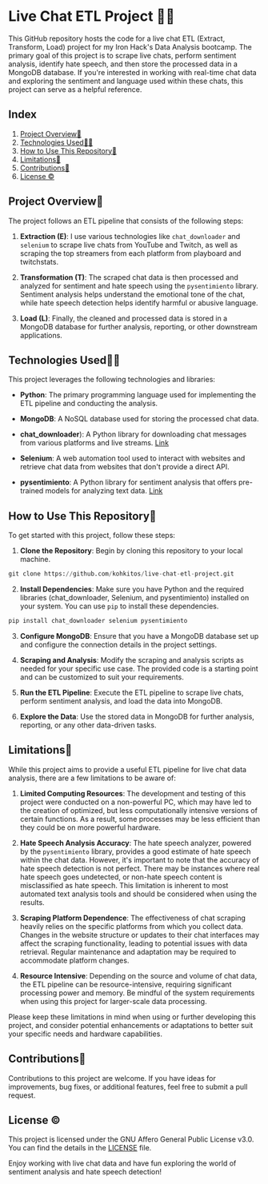 # Live Chat ETL Project 🔴💭

This GitHub repository hosts the code for a live chat ETL (Extract, Transform, Load) project for my Iron Hack's Data Analysis bootcamp. The primary goal of this project is to scrape live chats, perform sentiment analysis, identify hate speech, and then store the processed data in a MongoDB database. If you're interested in working with real-time chat data and exploring the sentiment and language used within these chats, this project can serve as a helpful reference.

## Index

1. [Project Overview🔎](#project)
1. [Technologies Used👩‍💻](#techs)
1. [How to Use This Repository📒](#howto)
1. [Limitations🛑](#limitations)
1. [Contributions👥](#contributions)
1. [License ©](#license)

<a name="project"/>

## Project Overview🔎

The project follows an ETL pipeline that consists of the following steps:

1. **Extraction (E)**: I use various technologies like `chat_downloader` and `selenium` to scrape live chats from YouTube and Twitch, as well as scraping the top streamers from each platform from playboard and twitchstats.

2. **Transformation (T)**: The scraped chat data is then processed and analyzed for sentiment and hate speech using the `pysentimiento` library. Sentiment analysis helps understand the emotional tone of the chat, while hate speech detection helps identify harmful or abusive language.

3. **Load (L)**: Finally, the cleaned and processed data is stored in a MongoDB database for further analysis, reporting, or other downstream applications.

<a name="techs"/>

## Technologies Used👩‍💻

This project leverages the following technologies and libraries:

- **Python**: The primary programming language used for implementing the ETL pipeline and conducting the analysis.

- **MongoDB**: A NoSQL database used for storing the processed chat data.

- **chat_downloader**): A Python library for downloading chat messages from various platforms and live streams. [Link](https://github.com/xenova/chat-downloader)

- **Selenium**: A web automation tool used to interact with websites and retrieve chat data from websites that don't provide a direct API.

- **pysentimiento**: A Python library for sentiment analysis that offers pre-trained models for analyzing text data. [Link](https://github.com/pysentimiento/pysentimiento)

<a name="howto"/>

## How to Use This Repository📒

To get started with this project, follow these steps:

1. **Clone the Repository**: Begin by cloning this repository to your local machine.

```python
git clone https://github.com/kohkitos/live-chat-etl-project.git
```

2. **Install Dependencies**: Make sure you have Python and the required libraries (chat_downloader, Selenium, and pysentimiento) installed on your system. You can use `pip` to install these dependencies.

```python
pip install chat_downloader selenium pysentimiento
```

3. **Configure MongoDB**: Ensure that you have a MongoDB database set up and configure the connection details in the project settings.

4. **Scraping and Analysis**: Modify the scraping and analysis scripts as needed for your specific use case. The provided code is a starting point and can be customized to suit your requirements.

5. **Run the ETL Pipeline**: Execute the ETL pipeline to scrape live chats, perform sentiment analysis, and load the data into MongoDB.

6. **Explore the Data**: Use the stored data in MongoDB for further analysis, reporting, or any other data-driven tasks.

<a name="limitations"/>

## Limitations🛑

While this project aims to provide a useful ETL pipeline for live chat data analysis, there are a few limitations to be aware of:

1. **Limited Computing Resources**: The development and testing of this project were conducted on a non-powerful PC, which may have led to the creation of optimized, but less computationally intensive versions of certain functions. As a result, some processes may be less efficient than they could be on more powerful hardware.

2. **Hate Speech Analysis Accuracy**: The hate speech analyzer, powered by the `pysentimiento` library, provides a good estimate of hate speech within the chat data. However, it's important to note that the accuracy of hate speech detection is not perfect. There may be instances where real hate speech goes undetected, or non-hate speech content is misclassified as hate speech. This limitation is inherent to most automated text analysis tools and should be considered when using the results.

3. **Scraping Platform Dependence**: The effectiveness of chat scraping heavily relies on the specific platforms from which you collect data. Changes in the website structure or updates to their chat interfaces may affect the scraping functionality, leading to potential issues with data retrieval. Regular maintenance and adaptation may be required to accommodate platform changes.

4. **Resource Intensive**: Depending on the source and volume of chat data, the ETL pipeline can be resource-intensive, requiring significant processing power and memory. Be mindful of the system requirements when using this project for larger-scale data processing.

Please keep these limitations in mind when using or further developing this project, and consider potential enhancements or adaptations to better suit your specific needs and hardware capabilities.

<a name="contributions"/>

## Contributions👥

Contributions to this project are welcome. If you have ideas for improvements, bug fixes, or additional features, feel free to submit a pull request.

<a name="license"/>

## License ©

This project is licensed under the GNU Affero General Public License v3.0. You can find the details in the [LICENSE](LICENSE) file.


Enjoy working with live chat data and have fun exploring the world of sentiment analysis and hate speech detection!


